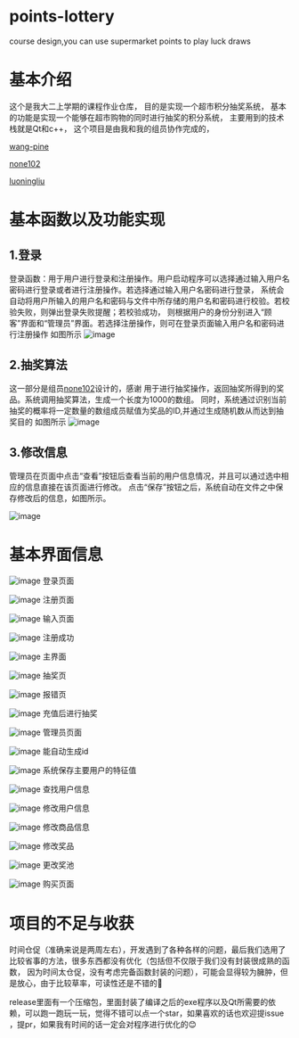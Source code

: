 # points-lottery
course design,you can use supermarket points to play luck draws
# 基本介绍
这个是我大二上学期的课程作业仓库，
目的是实现一个超市积分抽奖系统，
基本的功能是实现一个能够在超市购物的同时进行抽奖的积分系统，
主要用到的技术栈就是Qt和c++，
这个项目是由我和我的组员协作完成的，

[wang-pine](https://github.com/wang-pine)

[none102](https://github.com/none102)

[luoningliu](https://github.com/luoningliu)

# 基本函数以及功能实现
## 1.登录
登录函数：用于用户进行登录和注册操作。用户启动程序可以选择通过输入用户名密码进行登录或者进行注册操作。若选择通过输入用户名密码进行登录，
系统会自动将用户所输入的用户名和密码与文件中所存储的用户名和密码进行校验。若校验失败，则弹出登录失败提醒；若校验成功，
则根据用户的身份分别进入“顾客”界面和“管理员”界面。若选择注册操作，则可在登录页面输入用户名和密码进行注册操作
如图所示
![image](https://github.com/wang-pine/points-lottery/assets/88295502/d3bc0523-3626-4d6b-9afb-78ac8e83841d)
## 2.抽奖算法
这一部分是组员[none102](https://github.com/none102)设计的，感谢
用于进行抽奖操作，返回抽奖所得到的奖品。系统调用抽奖算法，生成一个长度为1000的数组。
同时，系统通过识别当前抽奖的概率将一定数量的数组成员赋值为奖品的ID,并通过生成随机数从而达到抽奖目的
如图所示
![image](https://github.com/wang-pine/points-lottery/assets/88295502/472b22e4-a3ae-4b8b-b97d-4d0063ba06ba)
## 3.修改信息
管理员在页面中点击“查看”按钮后查看当前的用户信息情况，并且可以通过选中相应的信息直接在该页面进行修改。
点击“保存”按钮之后，系统自动在文件之中保存修改后的信息，如图所示。

![image](https://github.com/wang-pine/points-lottery/assets/88295502/bef4760f-8168-4c22-8efc-c74937e9be03)

# 基本界面信息
![image](https://github.com/wang-pine/points-lottery/assets/88295502/e898979b-420b-4146-aafd-8b870984e710)
登录页面

![image](https://github.com/wang-pine/points-lottery/assets/88295502/bcd63578-c972-4bc6-bad4-4fc611ed697e)
注册页面

![image](https://github.com/wang-pine/points-lottery/assets/88295502/1bf12531-9b3c-464b-86bd-701d07b7f111)
输入页面

![image](https://github.com/wang-pine/points-lottery/assets/88295502/3dc0f337-a4e0-48c1-9490-262316991d2e)
注册成功

![image](https://github.com/wang-pine/points-lottery/assets/88295502/10f643fc-9b7b-4e6c-a99f-5b6b7bd4302c)
主界面

![image](https://github.com/wang-pine/points-lottery/assets/88295502/84546bcc-8bac-4191-933a-46e54123f0f3)
抽奖页

![image](https://github.com/wang-pine/points-lottery/assets/88295502/14b02471-5f44-48ff-a50b-043fc0c7397d)
报错页

![image](https://github.com/wang-pine/points-lottery/assets/88295502/5eab9f4d-826f-4655-99aa-0c02d497cca5)
充值后进行抽奖

![image](https://github.com/wang-pine/points-lottery/assets/88295502/5733a9a7-49c1-401a-b5d7-c264b96b6d1d)
管理员页面

![image](https://github.com/wang-pine/points-lottery/assets/88295502/6447318d-5bb0-412b-8796-1b6c0cb68579)
能自动生成id

![image](https://github.com/wang-pine/points-lottery/assets/88295502/c5b5733e-6b2e-4971-b194-8fdc912d6e05)
系统保存主要用户的特征值

![image](https://github.com/wang-pine/points-lottery/assets/88295502/8c63f011-8ec4-49b5-8fed-3e62301decf5)
查找用户信息

![image](https://github.com/wang-pine/points-lottery/assets/88295502/c9c8c20f-3c79-4fed-a200-125fae0153a3)
修改用户信息

![image](https://github.com/wang-pine/points-lottery/assets/88295502/75e1cb69-e8df-4ee6-9cda-1d22cdc485da)
修改商品信息

![image](https://github.com/wang-pine/points-lottery/assets/88295502/462c73e4-9340-4d89-9d7a-44181dca7ba6)
修改奖品

![image](https://github.com/wang-pine/points-lottery/assets/88295502/16a2314f-5ce0-4af6-ad6d-1cbd4d2dc641)
更改奖池

![image](https://github.com/wang-pine/points-lottery/assets/88295502/1d3f23ae-a880-4560-8382-5d35fb09a237)
购买页面

# 项目的不足与收获
时间仓促（准确来说是两周左右），开发遇到了各种各样的问题，最后我们选用了比较省事的方法，很多东西都没有优化（包括但不仅限于我们没有封装很成熟的函数，
因为时间太仓促，没有考虑完备函数封装的问题），可能会显得较为臃肿，但是放心，由于比较草率，可读性还是不错的🤣

release里面有一个压缩包，里面封装了编译之后的exe程序以及Qt所需要的依赖，可以跑一跑玩一玩，觉得不错可以点一个star，如果喜欢的话也欢迎提issue
，提pr，如果我有时间的话一定会对程序进行优化的😊
